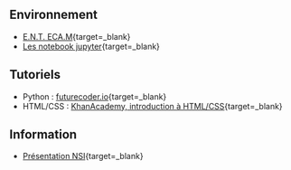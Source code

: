 ## Environnement

- [E.N.T. ECA.M](https://ec-morlaix.github.io/info/){target=_blank}
- [Les notebook jupyter](https://ericecmorlaix.github.io/adn-Tutoriel_lab_si/notebook/){target=_blank}

## Tutoriels

- Python : [futurecoder.io](https://fr.futurecoder.io){target=_blank}
- HTML/CSS : [KhanAcademy, introduction à HTML/CSS](https://fr.khanacademy.org/computing/computer-programming/html-css){target=_blank}



## Information

- [Présentation NSI](http://si.lycee.ecmorlaix.fr/nsi){target=_blank}

<!-- 

## [GitHub et VSC](https://ericecmorlaix.github.io/adn-Tutoriel_lab_si/github/){target=_blank}

## 



 -->

